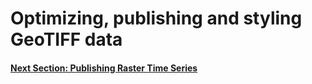 # Optimizing, publishing and styling GeoTIFF data

#### [Next Section: Publishing Raster Time Series](PUB_RASTER_TIME_SERIES.md)
